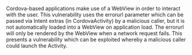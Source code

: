 
Cordova-based applications make use of a WebView in order to interact
with the user. This vulnerability uses the errorurl parameter which can
be passed via Intent extras (in CordovaActivity) by a malicious caller,
but it is not automatically loaded into a WebView on application load.
The errorurl will only be rendered by the WebView when a network request
fails. This presents a vulnerability which can be exploited whereby a
malicious caller could launch the Activity.
